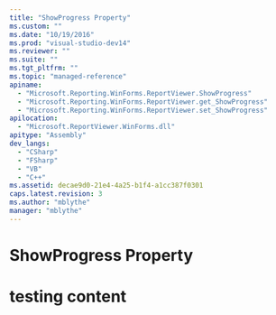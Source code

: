 ```yaml
---
title: "ShowProgress Property"
ms.custom: ""
ms.date: "10/19/2016"
ms.prod: "visual-studio-dev14"
ms.reviewer: ""
ms.suite: ""
ms.tgt_pltfrm: ""
ms.topic: "managed-reference"
apiname: 
  - "Microsoft.Reporting.WinForms.ReportViewer.ShowProgress"
  - "Microsoft.Reporting.WinForms.ReportViewer.get_ShowProgress"
  - "Microsoft.Reporting.WinForms.ReportViewer.set_ShowProgress"
apilocation: 
  - "Microsoft.ReportViewer.WinForms.dll"
apitype: "Assembly"
dev_langs: 
  - "CSharp"
  - "FSharp"
  - "VB"
  - "C++"
ms.assetid: decae9d0-21e4-4a25-b1f4-a1cc387f0301
caps.latest.revision: 3
ms.author: "mblythe"
manager: "mblythe"
---
```

# ShowProgress Property
# testing content